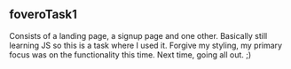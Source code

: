 ## foveroTask1

Consists of a landing page, a signup page and one other. 
Basically still learning JS so this is a task where I used it. 
Forgive my styling, my primary focus was on the functionality this time. Next time, going all out. ;)
